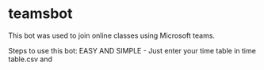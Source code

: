 # teamsbot
This bot was used to join online classes using Microsoft teams.

Steps to use this bot:
EASY AND SIMPLE - Just enter your time table in time table.csv and 

